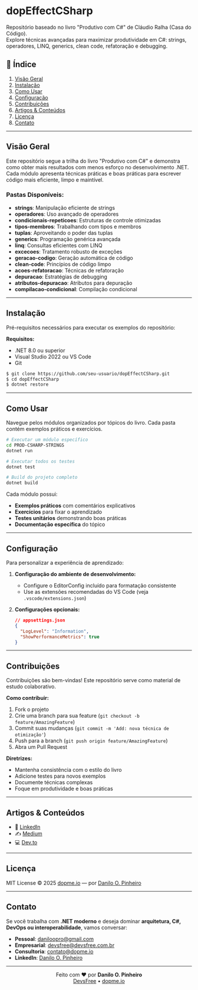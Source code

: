 # dopEffectCSharp
Repositório baseado no livro "Produtivo com C#" de Cláudio Ralha (Casa do Código).  
Explore técnicas avançadas para maximizar produtividade em C#: strings, operadores, LINQ, generics, clean code, refatoração e debugging.

## 📑 Índice
1. [Visão Geral](#visão-geral)
2. [Instalação](#instalação)
3. [Como Usar](#como-usar)
4. [Configuração](#configuração)
5. [Contribuições](#contribuições)
6. [Artigos & Conteúdos](#artigos--conteúdos)
7. [Licença](#licença)
8. [Contato](#contato)

---

## Visão Geral
Este repositório segue a trilha do livro "Produtivo com C#" e demonstra como obter mais resultados com menos esforço no desenvolvimento .NET.  
Cada módulo apresenta técnicas práticas e boas práticas para escrever código mais eficiente, limpo e maintível.

### Pastas Disponíveis:
- **strings**: Manipulação eficiente de strings
- **operadores**: Uso avançado de operadores
- **condicionais-repeticoes**: Estruturas de controle otimizadas
- **tipos-membros**: Trabalhando com tipos e membros
- **tuplas**: Aproveitando o poder das tuplas
- **generics**: Programação genérica avançada
- **linq**: Consultas eficientes com LINQ
- **excecoes**: Tratamento robusto de exceções
- **geracao-codigo**: Geração automática de código
- **clean-code**: Princípios de código limpo
- **acoes-refatoracao**: Técnicas de refatoração
- **depuracao**: Estratégias de debugging
- **atributos-depuracao**: Atributos para depuração
- **compilacao-condicional**: Compilação condicional

---

## Instalação
Pré-requisitos necessários para executar os exemplos do repositório:

**Requisitos:**
- .NET 8.0 ou superior
- Visual Studio 2022 ou VS Code
- Git

```bash
$ git clone https://github.com/seu-usuario/dopEffectCSharp.git
$ cd dopEffectCSharp
$ dotnet restore
```

---

## Como Usar
Navegue pelos módulos organizados por tópicos do livro. Cada pasta contém exemplos práticos e exercícios.

```bash
# Executar um módulo específico
cd PROD-CSHARP-STRINGS
dotnet run

# Executar todos os testes
dotnet test

# Build do projeto completo
dotnet build
```

Cada módulo possui:
- **Exemplos práticos** com comentários explicativos
- **Exercícios** para fixar o aprendizado
- **Testes unitários** demonstrando boas práticas
- **Documentação específica** do tópico

---

## Configuração
Para personalizar a experiência de aprendizado:

1. **Configuração do ambiente de desenvolvimento:**
   - Configure o EditorConfig incluído para formatação consistente
   - Use as extensões recomendadas do VS Code (veja `.vscode/extensions.json`)

2. **Configurações opcionais:**
   ```json
   // appsettings.json
   {
     "LogLevel": "Information",
     "ShowPerformanceMetrics": true
   }
   ```

---

## Contribuições
Contribuições são bem-vindas! Este repositório serve como material de estudo colaborativo.

**Como contribuir:**
1. Fork o projeto
2. Crie uma branch para sua feature (`git checkout -b feature/AmazingFeature`)
3. Commit suas mudanças (`git commit -m 'Add: nova técnica de otimização'`)
4. Push para a branch (`git push origin feature/AmazingFeature`)
5. Abra um Pull Request

**Diretrizes:**
- Mantenha consistência com o estilo do livro
- Adicione testes para novos exemplos
- Documente técnicas complexas
- Foque em produtividade e boas práticas

---

## Artigos & Conteúdos
* 💼 [LinkedIn](https://www.linkedin.com/in/daniloopinheiro)
* ✍️ [Medium](https://medium.com/@daniloopinheiro)
* 💻 [Dev.to](https://dev.to/daniloopinheiro)

---

## Licença
MIT License © 2025 [dopme.io](https://dopme.io) — por [Danilo O. Pinheiro](https://www.linkedin.com/in/daniloopinheiro/)

---

## Contato
Se você trabalha com **.NET moderno** e deseja dominar **arquitetura, C#, DevOps ou interoperabilidade**, vamos conversar:

* **Pessoal**: [daniloopro@gmail.com](mailto:daniloopro@gmail.com)
* **Empresarial**: [devsfree@devsfree.com.br](mailto:devsfree@devsfree.com.br)
* **Consultoria**: [contato@dopme.io](mailto:contato@dopme.io)
* **LinkedIn**: [Danilo O. Pinheiro](https://www.linkedin.com/in/daniloopinheiro/)

---

<p align="center">  
Feito com ❤️ por <strong>Danilo O. Pinheiro</strong><br/>  
<a href="https://devsfree.com.br" target="_blank">DevsFree</a> • <a href="https://dopme.io" target="_blank">dopme.io</a>  
</p>
